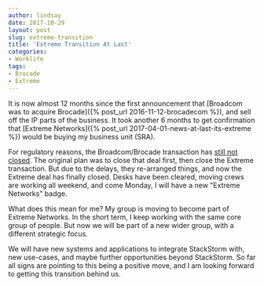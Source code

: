 ```yaml
---
author: lindsay
date: 2017-10-29
layout: post
slug: extreme-transition
title: 'Extreme Transition At Last'
categories:
- Worklife
tags:
- Brocade
- Extreme
---
```


It is now almost 12 months since the first announcement that [Broadcom was to acquire Brocade]({% post_url 2016-11-12-brocadecom %}), and sell off the IP parts of the business. It took another 6 months to get confirmation that [Extreme Networks]({% post_url 2017-04-01-news-at-last-its-extreme %}) would be buying my business unit (SRA).

For regulatory reasons, the Broadcom/Brocade transaction has [still not closed](http://newsroom.brocade.com/press-releases/brocade-provides-update-on-proposed-broadcom-acquisition-nasdaq-brcd-1321942#.WfZjvdCnFPY). The original plan was to close that deal first, then close the Extreme transaction. But due to the delays, they re-arranged things, and now the Extreme deal has finally closed. Desks have been cleared, moving crews are working all weekend, and come Monday, I will have a new "Extreme Networks" badge.

What does this mean for me? My group is moving to become part of Extreme Networks. In the short term, I keep working with the same core group of people. But now we will be part of a new wider group, with a different strategic focus.

We will have new systems and applications to integrate StackStorm with, new use-cases, and maybe further opportunities beyond StackStorm. So far all signs are pointing to this being a positive move, and I am looking forward to getting this transition behind us.
